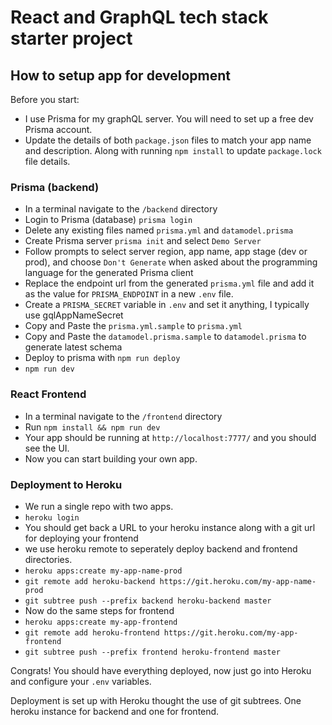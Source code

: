 # React and GraphQL tech stack starter project

## How to setup app for development

Before you start:
- I use Prisma for my graphQL server. You will need to set up a free dev Prisma account.
- Update the details of both `package.json` files to match your app name and description. Along with running `npm install` to update `package.lock` file details.

### Prisma (backend)

- In a terminal navigate to the `/backend` directory
- Login to Prisma (database) `prisma login`
- Delete any existing files named `prisma.yml` and `datamodel.prisma`
- Create Prisma server `prisma init` and select `Demo Server`
- Follow prompts to select server region, app name, app stage (dev or prod), and choose `Don't Generate` when asked about the programming language for the generated Prisma client
- Replace the endpoint url from the generated `prisma.yml` file and add it as the value for `PRISMA_ENDPOINT` in a new `.env` file.
- Create a `PRISMA_SECRET` variable in `.env` and set it anything, I typically use gqlAppNameSecret
- Copy and Paste the `prisma.yml.sample` to `prisma.yml`
- Copy and Paste the `datamodel.prisma.sample` to `datamodel.prisma` to generate latest schema
- Deploy to prisma with `npm run deploy`
- `npm run dev`

### React Frontend

- In a terminal navigate to the `/frontend` directory
- Run `npm install && npm run dev`
- Your app should be running at `http://localhost:7777/` and you should see the UI.
- Now you can start building your own app.

### Deployment to Heroku
- We run a single repo with two apps.
- `heroku login`
- You should get back a URL to your heroku instance along with a git url for deploying your frontend
- we use heroku remote to seperately deploy backend and frontend directories.
- `heroku apps:create my-app-name-prod`
- `git remote add heroku-backend https://git.heroku.com/my-app-name-prod`
- `git subtree push --prefix backend heroku-backend master`
- Now do the same steps for frontend
- `heroku apps:create my-app-frontend`
- `git remote add heroku-frontend https://git.heroku.com/my-app-frontend`
- `git subtree push --prefix frontend heroku-frontend master`

Congrats! You should have everything deployed, now just go into Heroku and configure your `.env` variables.

Deployment is set up with Heroku thought the use of git subtrees. One heroku instance for backend and one for frontend.
